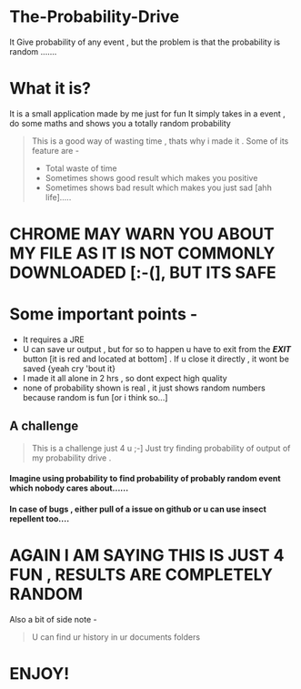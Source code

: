 # The-Probability-Drive
It Give probability of any event , but the problem is that  the probability is random ....... 
# What it is?
It is a small application made by me just for fun 
It simply takes in a event , do some maths and shows you a totally random probability 
> This is a good way of wasting time , thats why i made it . Some of its feature are - 
> * Total waste of time
> * Sometimes shows good result which makes you positive
> * Sometimes shows bad result which makes you just sad [ahh life].....
# CHROME MAY WARN YOU ABOUT MY FILE AS IT IS NOT COMMONLY DOWNLOADED [:-(], BUT ITS SAFE
# Some important points -
* It requires a JRE 
* U can save ur output , but for so to happen u have to exit from the ***EXIT*** button [it is red and located at bottom] . If u close it directly , it wont be saved {yeah cry 'bout it}
* I made it all alone in 2 hrs , so dont expect high quality
* none of probability shown is real , it just shows random numbers because random is fun [or i think so...]
## A challenge 
> This is a challenge just 4 u ;-]
Just try finding probability of output of my probability drive .
#### Imagine using probability to find probability of probably random event which nobody cares about......
#### In case of bugs , either pull of a issue on github or u can use insect repellent too....

# AGAIN I AM SAYING THIS IS JUST 4 FUN , RESULTS ARE COMPLETELY RANDOM

Also a bit of side note - 
> U can find ur history in ur documents folders

# ENJOY!
